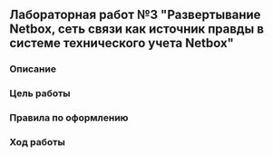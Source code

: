 ## Лабораторная работ №3 "Развертывание Netbox, сеть связи как источник правды в системе технического учета Netbox"

### Описание

### Цель работы

### Правила по оформлению

### Ход работы
